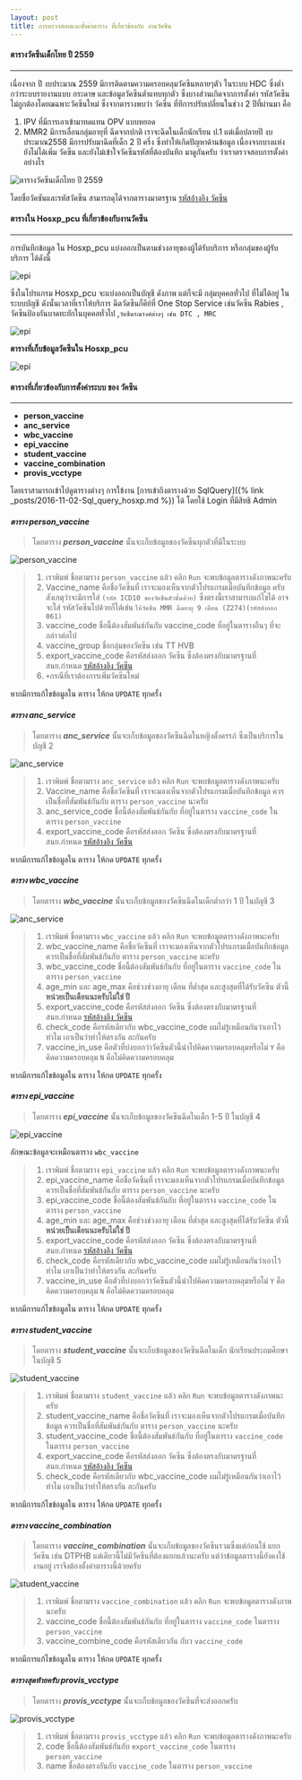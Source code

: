 ```yaml
---
layout: post
title: การตรวจสอบและตั้งค่าตาราง ที่เกี่ยวข้องกับ งานวัคซีน
---
```


#### ตารางวัคซีนเด็กไทย ปี 2559
---
เนื่องจาก ปี งบประมาณ 2559  มีการติดตามความครอบคลุมวัคซีนหลายๆตัว ในระบบ HDC ซึ่งต่ำกว่าระบบรายงานแบบ กระดาษ
 และข้อมูลวัคซีนต่ำแทบทุกตัว ซึ่งบางส่วนเกิดจากการตั้งค่า รหัสวัคซีนไม่ถูกต้องโดยฌฉพาะวัคซีนใหม่ ซึ่งจากตารางพบว่า วัคซีน ที่ทีการปรับเปลี่ยนในช่วง  2  ปีที่ผ่านมา คือ 
1. IPV ที่มีการเอาเข้ามาทดแทน OPV แบบหยอด 
2. MMR2 มีการเลื่อนกลุ่มอายุที่ ฉีดจากปกติ เราจะฉีดในเด็กนักเรียน ป.1 แต่เมื่อปลายปี งบประมาณ​2558 มีการปรับมาฉีดที่เด็ก 2 ปี ครึ่ง
ซึ่งทำให้เกิดปัญหาด้านข้อมูล เนื่องจากบางแห่ง ยังไม่ได้เพิ่ม วัคซีน และยังไม่เข้าใจวัคซีนรหัสที่ต้องบันทึก
มาดูกันครับ ว่าเราตรวจสอบการตั้งค่าอย่างไร

![ตารางวัคซีนเด็กไทย ปี 2559](/img/epi/epi_table_2559.jpg)

โดยชื่อวัคซันและรหัสวัคซีน สามารถดุได้จากตารางมาตรฐาน [รหัสอ้างอิง วัคซีน](http://203.157.185.18/download/IT/standardcode43_2559_v2.1_15JULY16/198.vaccine_code_20151124.xls)

#### ตารางใน Hosxp_pcu ที่เกี่ยวข้องกับงานวัคซีน
---

การบันทึกข้อมูล ใน Hosxp_pcu แบ่งออกเป็นตามช่วงอายุของผู้ได้รับบริการ หรือกลุ่มของผู้รับบริการ ได้ดังนี้ 

![epi](/img/epi/vaccine_group.png)

ซึ่งในโปรแกรม Hosxp_pcu จะแบ่งออกเป็นบัญชี ดังภาพ แต่ก็จะมี กลุ่มบุคคลทั่วไป ที่ไม่ได้อยู่ ในระบบบัญชี ดังนั้นเวลาที่เราให้บริการ ฉีดวัดซีนก็คีย์ที่ One Stop Service
เช่นวัคซีน Rabies , วัคซีนป้องกันบาดทะยักในบุคคลทั่วไป ,`วัคซีนรณรงค์ต่างๆ เช่น DTC , MRC`

![epi](/img/epi/vaccine_group2.png)

**ตารางที่เก็บข้อมูลวัคซีนใน Hosxp_pcu**

![epi](/img/epi/vaccine_table_inhos.png)

#### ตารางที่เกี่ยวข้องกับการตั้งค่าระบบ ของ วัคซีน
---
* **person_vaccine**  
* **anc_service**
* **wbc_vaccine**
* **epi_vaccine**
* **student_vaccine**
* **vaccine_combination**
* **provis_vcctype**

โดยเราสามารถเข้าไปดูตารางต่างๆ การใข้งาน [การเข้าถึงตารางด้วย SqlQuery]({% link _posts/2016-11-02-Sql_query_hosxp.md %}) ได้ โดยใช้ Login ที่มีสิทธิ Admin

#### _ตาราง  **person_vaccine**_
> โดยตาราง ***person_vaccine*** นั้นจะเก็บข้อมูลของวัคซีนทุกตัวที่มีในระบบ 

![person_vaccine](/img/epi/person_vaccine.png)
> 1. เราพิมพ์ ชื่อตามราง `person_vaccine` แล้ว คลิก `Run` จะพบข้อมูลตารางดังภาพนะครับ
> 2. Vaccine_name คือชื่อวัคซีนที่  เราจะมองเห็นจากตัวโปรแกรมเมื่อบันทึกข้อมูล ครับ สังเกตุว่าจะมีการใส่ `(รหัส ICD10 ของวัคซีนตัวนั้นด้วย)` ซึ่งตรงนี้เราสามารถแก้ไขได้ อาจจะใส่ รหัสวัคซีนไปด้วยก็ได้เช่น `ให้วัคซีน MMR ฉีดอายุ 9 เดือน (Z274)(รหัสส่งออก 061)`
> 3. vaccine_code ชื่อนี้ต้องสัมพันธ์กันกับ vaccine_code ที่อยู่ในตารางอืนๆ ที่จะกล่าวต่อไป
> 4. vaccine_group ชื่อกลุ่มของวัคซีน เช่น TT  HVB 
> 5. export_vaccine_code คือรหัสส่งออก วัคซีน ซึ่งต้องตรงกับมาตรฐานที่ สนย.กำหนด [รหัสอ้างอิง วัคซีน](http://203.157.185.18/download/IT/standardcode43_2559_v2.1_15JULY16/198.vaccine_code_20151124.xls)
> 6. `+`กรณีที่เราต้องการเพิ่มวัคซีนใหม่ 

หากมีการแก้ไขข้อมูลใน ตาราง ให้กด `UPDATE` ทุกครั้ง


#### _ตาราง  **anc_service**_
> โดยตาราง ***anc_service*** นั้นจะเก็บข้อมูลของวัคซีนฉีดในหญิงตั้งครรภ์ ซึ่งเป็นบริการในบัญชี 2

![anc_service](/img/epi/anc_service.png)

> 1. เราพิมพ์ ชื่อตามราง `anc_service`  แล้ว คลิก `Run` จะพบข้อมูลตารางดังภาพนะครับ
> 2. Vaccine_name คือชื่อวัคซีนที่  เราจะมองเห็นจากตัวโปรแกรมเมื่อบันทึกข้อมูล ควรเป็นชื่อที่สัมพันธ์กันกับ ตาราง `person_vaccine` นะครับ
> 3. anc_service_code ชื่อนี้ต้องสัมพันธ์กันกับ  ที่อยู่ในตาราง `vaccine_code` ในตาราง `person_vaccine`
> 4. export_vaccine_code คือรหัสส่งออก วัคซีน ซึ่งต้องตรงกับมาตรฐานที่ สนย.กำหนด [รหัสอ้างอิง วัคซีน](http://203.157.185.18/download/IT/standardcode43_2559_v2.1_15JULY16/198.vaccine_code_20151124.xls)

หากมีการแก้ไขข้อมูลใน ตาราง ให้กด `UPDATE` ทุกครั้ง

#### _ตาราง  **wbc_vaccine**_
> โดยตาราง ***wbc_vaccine*** นั้นจะเก็บข้อมูลของวัคซีนฉีดในเด็กต่ำกว่า 1 ปี ในบัญชี 3

![anc_service](/img/epi/wbc_vaccine.png)

> 1. เราพิมพ์ ชื่อตามราง `wbc_vaccine`  แล้ว คลิก `Run` จะพบข้อมูลตารางดังภาพนะครับ
> 2. wbc_vaccine_name คือชื่อวัคซีนที่  เราจะมองเห็นจากตัวโปรแกรมเมื่อบันทึกข้อมูล ควรเป็นชื่อที่สัมพันธ์กันกับ ตาราง `person_vaccine` นะครับ
> 3. wbc_vaccine_code ชื่อนี้ต้องสัมพันธ์กันกับ  ที่อยู่ในตาราง `vaccine_code` ในตาราง `person_vaccine`
> 4. age_min และ age_max  คือช่วงช่วงอายุ เดือน ที่ต่ำสุด และสูงสุดที่ได้รับวัคซีน ตัวนี้  **หน่วยเป็นเดือนนะครับไม่ใช่ ปี**
> 5. export_vaccine_code คือรหัสส่งออก วัคซีน ซึ่งต้องตรงกับมาตรฐานที่ สนย.กำหนด [รหัสอ้างอิง วัคซีน](http://203.157.185.18/download/IT/standardcode43_2559_v2.1_15JULY16/198.vaccine_code_20151124.xls)
> 6. check_code คือรหัสเดียวกับ wbc_vaccine_code ผมไม่รู้เหมือนกันว่าเอาไว้ทำไม เอาเป็นว่าทำให้ตรงกัน ละกันครับ
> 7. vaccine_in_use คือตัวที่บ่งบอกว่าวัคซีนตัวนี้นำไปคิดความครอบคลุมหรือไม่ `Y` คือคิดความครอบคลุม  `N` คือไม่คิดความครอบคลุม  

หากมีการแก้ไขข้อมูลใน ตาราง ให้กด `UPDATE` ทุกครั้ง

#### _ตาราง  **epi_vaccine**_
> โดยตาราง ***epi_vaccine*** นั้นจะเก็บข้อมูลของวัคซีนฉีดในเด็ก 1-5 ปี ในบัญชี 4

![epi_vaccine](/img/epi/epi_vaccine.png)

ลักษณะข้อมูลจะเหมือนตาราง `wbc_vaccine`
> 1. เราพิมพ์ ชื่อตามราง `epi_vaccine`  แล้ว คลิก `Run` จะพบข้อมูลตารางดังภาพนะครับ
> 2. epi_vaccine_name คือชื่อวัคซีนที่  เราจะมองเห็นจากตัวโปรแกรมเมื่อบันทึกข้อมูล ควรเป็นชื่อที่สัมพันธ์กันกับ ตาราง `person_vaccine` นะครับ
> 3. epi_vaccine_code ชื่อนี้ต้องสัมพันธ์กันกับ  ที่อยู่ในตาราง `vaccine_code` ในตาราง `person_vaccine`
> 4. age_min และ age_max  คือช่วงช่วงอายุ เดือน ที่ต่ำสุด และสูงสุดที่ได้รับวัคซีน ตัวนี้  **หน่วยเป็นเดือนนะครับไม่ใช่ ปี**
> 5. export_vaccine_code คือรหัสส่งออก วัคซีน ซึ่งต้องตรงกับมาตรฐานที่ สนย.กำหนด [รหัสอ้างอิง วัคซีน](http://203.157.185.18/download/IT/standardcode43_2559_v2.1_15JULY16/198.vaccine_code_20151124.xls)
> 6. check_code คือรหัสเดียวกับ wbc_vaccine_code ผมไม่รู้เหมือนกันว่าเอาไว้ทำไม เอาเป็นว่าทำให้ตรงกัน ละกันครับ
> 7. vaccine_in_use คือตัวที่บ่งบอกว่าวัคซีนตัวนี้นำไปคิดความครอบคลุมหรือไม่ `Y` คือคิดความครอบคลุม  `N` คือไม่คิดความครอบคลุม  

หากมีการแก้ไขข้อมูลใน ตาราง ให้กด `UPDATE` ทุกครั้ง

#### _ตาราง  **student_vaccine**_
> โดยตาราง ***student_vaccine*** นั้นจะเก็บข้อมูลของวัคซีนฉีดในเด็ก นักเรียนประถมศึกษา ในบัญชี 5

![student_vaccine](/img/epi/student_vaccine.png)


> 1. เราพิมพ์ ชื่อตามราง `student_vaccine`  แล้ว คลิก `Run` จะพบข้อมูลตารางดังภาพนะครับ
> 2. student_vaccine_name คือชื่อวัคซีนที่  เราจะมองเห็นจากตัวโปรแกรมเมื่อบันทึกข้อมูล ควรเป็นชื่อที่สัมพันธ์กันกับ ตาราง `person_vaccine` นะครับ
> 3. student_vaccine_code ชื่อนี้ต้องสัมพันธ์กันกับ  ที่อยู่ในตาราง `vaccine_code` ในตาราง `person_vaccine`
> 4. export_vaccine_code คือรหัสส่งออก วัคซีน ซึ่งต้องตรงกับมาตรฐานที่ สนย.กำหนด [รหัสอ้างอิง วัคซีน](http://203.157.185.18/download/IT/standardcode43_2559_v2.1_15JULY16/198.vaccine_code_20151124.xls)
> 5. check_code คือรหัสเดียวกับ wbc_vaccine_code ผมไม่รู้เหมือนกันว่าเอาไว้ทำไม เอาเป็นว่าทำให้ตรงกัน ละกันครับ

หากมีการแก้ไขข้อมูลใน ตาราง ให้กด `UPDATE` ทุกครั้ง

#### _ตาราง  **vaccine_combination**_
> โดยตาราง ***vaccine_combination*** นั้นจะเก็บข้อมูลของวัคซีนรวมซึ่งแต่ก่อนใช้ แยกวัคซีน เช่น DTPHB แต่เดียวนี้ไม่มีวัคซีนที่ต้องแยกแล้วนะครับ แต่ว่าข้อมูลตารางนี้ยังคงใช้งานอยู่
เราจึงต้องตั้งค่าตารางนี้ด้วยครับ

![student_vaccine](/img/epi/vaccine_com.png)


> 1. เราพิมพ์ ชื่อตามราง `vaccine_combination`  แล้ว คลิก `Run` จะพบข้อมูลตารางดังภาพนะครับ
> 3. vaccine_code ชื่อนี้ต้องสัมพันธ์กันกับ  ที่อยู่ในตาราง `vaccine_code` ในตาราง `person_vaccine`
> 4. vaccine_combine_code คือรหัสเดียวกัน กับว `vaccine_code`

หากมีการแก้ไขข้อมูลใน ตาราง ให้กด `UPDATE` ทุกครั้ง

#### _ตารางสุดท้ายครับ  **provis_vcctype**_
> โดยตาราง ***provis_vcctype*** นั้นจะเก็บข้อมูลของวัคซีนที่จะส่งออกครับ

![provis_vcctype](/img/epi/provis_vcctype.png)


> 1. เราพิมพ์ ชื่อตามราง `provis_vcctype`  แล้ว คลิก `Run` จะพบข้อมูลตารางดังภาพนะครับ
> 2. code ชื่อนี้ต้องสัมพันธ์กันกับ `export_vaccine_code` ในตาราง `person_vaccine`
> 3. name ชื่อต้องตรงกันกับ `vaccine_code` ในตาราง `person_vaccine`



